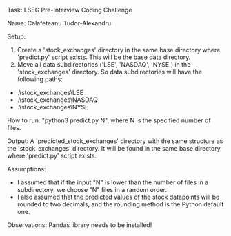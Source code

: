 Task: LSEG Pre-Interview Coding Challenge

Name: Calafeteanu Tudor-Alexandru

Setup:
1. Create a 'stock_exchanges' directory in the same base directory where 'predict.py' script exists.
This will be the base data directory.
2. Move all data subdirectories ('LSE', 'NASDAQ', 'NYSE') in the 'stock_exchanges' directory.
So data subdirectories will have the following paths:
- .\stock_exchanges\LSE
- .\stock_exchanges\NASDAQ
- .\stock_exchanges\NYSE

How to run: "python3 predict.py N", where N is the specified number of files.

Output: A 'predicted_stock_exchanges' directory with the same structure as the 'stock_exchanges' directory. It will be found in the same
base directory where 'predict.py' script exists.

Assumptions:
- I assumed that if the input "N" is lower than the number of files in a subdirectory, we choose "N" files in a random order.
- I also assumed that the predicted values of the stock datapoints will be rounded to two decimals, and the rounding method is the
Python default one.

Observations:
Pandas library needs to be installed!
